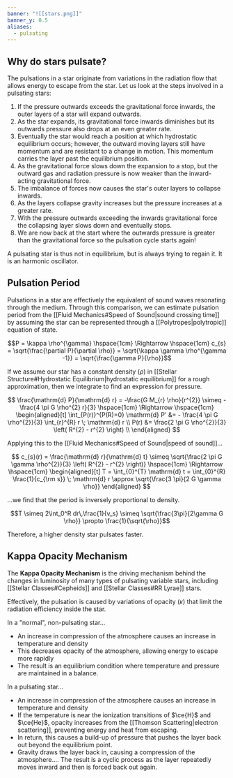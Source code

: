 ```yaml
---
banner: "![[stars.png]]"
banner_y: 0.5
aliases:
  - pulsating
---
```

## Why do stars pulsate?

The pulsations in a star originate from variations in the radiation flow that allows energy to escape from the star. Let us look at the steps involved in a pulsating stars:

1. If the pressure outwards exceeds the gravitational force inwards, the outer layers of a star will expand outwards.
2. As the star expands, its gravitational force inwards diminishes but its outwards pressure also drops at an even greater rate.
3. Eventually the star would reach a position at which hydrostatic equilibrium occurs; however, the outward moving layers still have momentum and are resistant to a change in motion. This momentum carries the layer past the equilibrium position.
4. As the gravitational force slows down the expansion to a stop, but the outward gas and radiation pressure is now weaker than the inward-acting gravitational force.
5. The imbalance of forces now causes the star's outer layers to collapse inwards.
6. As the layers collapse gravity increases but the pressure increases at a greater rate.
7. With the pressure outwards exceeding the inwards gravitational force the collapsing layer slows down and eventually stops.
8. We are now back at the start where the outwards pressure is greater than the gravitational force so the pulsation cycle starts again!

A pulsating star is thus not in equilibrium, but is always trying to regain it. It is an harmonic oscillator.

## Pulsation Period

Pulsations in a star are effectively the equivalent of sound waves resonating through the medium. Through this comparison, we can estimate pulsation period from the [[Fluid Mechanics#Speed of Sound|sound crossing time]] by assuming the star can be represented through a [[Polytropes|polytropic]] equation of state.

$$P = \kappa \rho^{\gamma} \hspace{1cm} \Rightarrow \hspace{1cm} c_{s} = \sqrt{\frac{\partial P}{\partial \rho}} = \sqrt{\kappa \gamma \rho^{\gamma -1}} = \sqrt{\frac{\gamma P}{\rho}}$$

If we assume our star has a constant density ($\rho$) in [[Stellar Structure#Hydrostatic Equilibrium|hydrostatic equilibrium]] for a rough approximation, then we integrate to find an expression for pressure.

$$
\frac{\mathrm{d} P}{\mathrm{d} r} = -\frac{G M_{r} \rho}{r^{2}} \simeq - \frac{4 \pi G \rho^{2} r}{3} \hspace{1cm} \Rightarrow \hspace{1cm}
\begin{aligned}[t]
	\int_{P(r)}^{P(R)=0} \mathrm{d} P' &= - \frac{4 \pi G \rho^{2}}{3} \int_{r}^{R} r \; \mathrm{d} r \\
	P(r) &= \frac{2 \pi G \rho^{2}}{3} \left( R^{2} - r^{2} \right) \\
\end{aligned}
$$

Applying this to the [[Fluid Mechanics#Speed of Sound|speed of sound]]...  

$$
c_{s}(r) = \frac{\mathrm{d} r}{\mathrm{d} t} \simeq \sqrt{\frac{2 \pi G \gamma \rho^{2}}{3} \left( R^{2} - r^{2} \right)} \hspace{1cm} \Rightarrow \hspace{1cm}
\begin{aligned}[t]
	T = \int_{0}^{T} \mathrm{d} t = \int_{0}^{R} \frac{1}{c_{\rm s}} \; \mathrm{d} r \approx \sqrt{\frac{3 \pi}{2 G \gamma \rho}}
\end{aligned}
$$

...we find that the period is inversely proportional to  density. 

$$T \simeq 2\int_0^R dr\,\frac{1}{v_s} \simeq \sqrt{\frac{3\pi}{2\gamma G \rho}} \propto \frac{1}{\sqrt{\rho}}$$

Therefore, a higher density star pulsates faster. 

## Kappa Opacity Mechanism

The **Kappa Opacity Mechanism** is the driving mechanism behind the changes in luminosity of many types of pulsating variable stars, including [[Stellar Classes#Cepheids]] and [[Stellar Classes#RR Lyrae]] stars. 

Effectively, the pulsation is caused by variations of opacity ($\kappa$) that limit the radiation efficiency inside the star.
 
In a "normal", non-pulsating star...
- An increase in compression of the atmosphere causes an increase in temperature and density
- This decreases opacity of the atmosphere, allowing energy to escape more rapidly
- The result is an equilibrium condition where temperature and pressure are maintained in a balance. 

In a pulsating star...
- An increase in compression of the atmosphere causes an increase in temperature and density
- If the temperature is near the ionization transitions of $\ce{H}$ and $\ce{He}$, opacity increases from the [[Thomson Scattering|electron scattering]], preventing energy and heat from escaping.
- In return, this causes a build-up of pressure that pushes the layer back out beyond the equilibrium point. 
- Gravity draws the layer back in, causing a compression of the atmosphere....
The result is a cyclic process as the layer repeatedly moves inward and then is forced back out again.